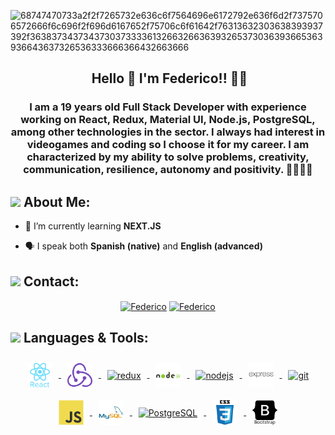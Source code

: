 ![68747470733a2f2f7265732e636c6f7564696e6172792e636f6d2f7375706572666f6c696f2f696d6167652f75706c6f61642f76313632303638393937392f3638373437343730373333613266326636393265373036393665363936643637326536333666366432663666](https://user-images.githubusercontent.com/102562484/200984365-74904d6f-cd80-4ef4-b158-819075fcf10c.gif)


## <p align="center">️ **Hello 👋 I'm Federico!!** 🎯️🚀️</p>

<h3 align="center" >I am a 19 years old Full Stack Developer with experience working on React, Redux, Material UI, Node.js, PostgreSQL, among other technologies in the sector. I always had interest in videogames and coding so I choose it for my career. I am characterized by my ability to solve problems, creativity, communication, resilience, autonomy and positivity. 👨‍💻👨‍💻</h3>

## <img src="https://media1.giphy.com/media/5aYfJYohCSeYgtVlUj/giphy.gif?cid=ecf05e4792krn6vt67a43ec6h6prrwestdjeoemz3oax59w0&rid=giphy.gif&ct=s" width="40"> **About Me:**

- 🌱 I’m currently learning **NEXT.JS**

- 🗣️ I speak both **Spanish (native)** and **English (advanced)**

## <img src="https://media1.giphy.com/media/rJxhBPNd68KzQeMRxB/giphy.gif?cid=ecf05e47tmimj0lyeleb8c9mqkqvyvhptxjsttsjhnid2kcg&rid=giphy.gif&ct=s" width="40"> **Contact:** ️
<p align="center">
<a href="https://www.linkedin.com/in/federico-goldammer-084196232/" target="blank"><img align="center" src="https://raw.githubusercontent.com/rahuldkjain/github-profile-readme-generator/master/src/images/icons/Social/linked-in-alt.svg" alt="Federico" height="30" width="40" /></a>
<a href="https://www.instagram.com/fede.goldammer" target="blank"><img align="center" src="https://raw.githubusercontent.com/rahuldkjain/github-profile-readme-generator/master/src/images/icons/Social/instagram.svg" alt="Federico" height="30" width="40" /></a>
</p>

## <img src="https://media.giphy.com/media/j2pOGeGYKe2xCCKwfi/giphy.gif" width="40"> **Languages & Tools:**
<p align="center">
  <a href="https://reactjs.org/" target="_blank" rel="noreferrer">
    <img
      align="center"
      style="margin: 10px"
      src="https://raw.githubusercontent.com/devicons/devicon/master/icons/react/react-original-wordmark.svg"
      alt="react"
      width="40"
      height="40"
    />
  </a>
  <a href="https://redux.js.org" target="_blank" rel="noreferrer">
    <img
      align="center"
      style="margin: 10px"
      src="https://raw.githubusercontent.com/devicons/devicon/master/icons/redux/redux-original.svg"
      alt="redux"
      width="40"
      height="40"
    />
  </a>
  <a href="https://mui.com" target="_blank" rel="noreferrer">
    <img
      align="center"
      style="margin: 10px"
      src="https://mui.com/static/logo.png"
      alt="redux"
      width="40"
      height="40"
    />
  </a>
  <a href="https://nodejs.org" target="_blank" rel="noreferrer">
    <img
      align="center"
      style="margin: 10px"
      src="https://raw.githubusercontent.com/devicons/devicon/master/icons/nodejs/nodejs-original-wordmark.svg"
      alt="nodejs"
      width="40"
      height="40"
    />
  </a>
  <a href="https://sequelize.org/" target="_blank" rel="noreferrer">
    <img
      align="center"
      style="margin: 10px"
      src="https://seeklogo.com/images/S/sequelize-logo-9A5075DB9F-seeklogo.com.png"
      alt="nodejs"
      width="40"
      height="40"
    />
  </a>
  <a href="https://expressjs.com" target="_blank" rel="noreferrer">
    <img
      align="center"
      style="margin: 10px"
      src="https://raw.githubusercontent.com/devicons/devicon/master/icons/express/express-original-wordmark.svg"
      alt="express"
      width="40"
      height="40"
    />
  </a>
  <a href="https://git-scm.com/" target="_blank" rel="noreferrer">
    <img
      align="center"
      style="margin: 10px"
      src="https://www.vectorlogo.zone/logos/git-scm/git-scm-icon.svg"
      alt="git"
      width="40"
      height="40"
    />
  </a>
  <a
    href="https://developer.mozilla.org/en-US/docs/Web/JavaScript"
    target="_blank"
    rel="noreferrer"
  >
    <img
      align="center"
      style="margin: 10px"
      src="https://raw.githubusercontent.com/devicons/devicon/master/icons/javascript/javascript-original.svg"
      alt="javascript"
      width="40"
      height="40"
    />
  </a>
  <a href="https://www.mysql.com/" target="_blank" rel="noreferrer">
    <img
      align="center"
      style="margin: 10px"
      src="https://raw.githubusercontent.com/devicons/devicon/master/icons/mysql/mysql-original-wordmark.svg"
      alt="mysql"
      width="40"
      height="40"
    />
  </a>
  <a href="https://www.postgresql.org/" target="_blank" rel="noreferrer">
    <img
      align="center"
      style="margin: 10px"
      src="https://upload.wikimedia.org/wikipedia/commons/thumb/2/29/Postgresql_elephant.svg/640px-Postgresql_elephant.svg.png"
      alt="PostgreSQL"
      width="40"
      height="40"
    />
  </a>
  <a href="https://www.w3schools.com/css/" target="_blank" rel="noreferrer">
    <img
      align="center"
      style="margin: 10px"
      src="https://raw.githubusercontent.com/devicons/devicon/master/icons/css3/css3-original-wordmark.svg"
      alt="css3"
      width="40"
      height="40"
    />
  </a>
  <a href="https://getbootstrap.com" target="_blank" rel="noreferrer">
    <img
      align="center"
      style="margin: 10px"
      src="https://raw.githubusercontent.com/devicons/devicon/master/icons/bootstrap/bootstrap-plain-wordmark.svg"
      alt="bootstrap"
      width="40"
      height="40"
    />
  </a>
</p>

